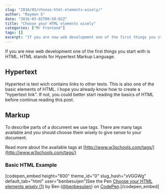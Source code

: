 ```yaml
---
slug: "2016/03/choose-html-elements-wisely/"
author: "Raymon S"
date: "2016-03-02T09:50:02Z"
title: "Choose your HTML elements wisely"
categories: ["Mr Frontend"]
tags: []
excerpt: "If you are new web development one of the first things you start with is HTML. HTML stands for Hype..."
---
```


If you are new web development one of the first things you start with is HTML. HTML stands for Hypertext Markup Language.

## Hypertext

Hypertext is text wich contains links to other texts. This is also one of the basic elements of HTML. I hope you already know how to create a "hypertext link".
If not, you could better start reading the basics of HTML before continue reading this post.

## Markup

To describe parts of a document we use tags. There are many tags available and you should choose them wisely to give sense to your document.

Read more about the available tags at [http://www.w3schools.com/tags/](http://www.w3schools.com/tags/)

### Basic HTML Example

[codepen_embed height="600" theme_id="0" slug_hash="xVGGWg" default_tab="html" user="benbesuijen"]See the Pen <a href='http://codepen.io/benbesuijen/pen/xVGGWg/'>Choose your HTML elements wisely (1)</a> by Ben (<a href='http://codepen.io/benbesuijen'>@benbesuijen</a>) on <a href='http://codepen.io'>CodePen</a>.[/codepen_embed]